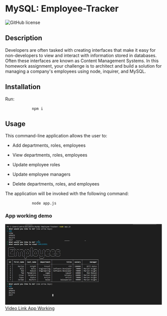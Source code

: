 # MySQL: Employee-Tracker
![GitHub license](https://img.shields.io/badge/Made%20by-%40tarazin-pink)
## Description 

Developers are often tasked with creating interfaces that make it easy for non-developers to view and interact with information stored in databases. Often these interfaces are known as Content Management Systems. In this homework assignment, your challenge is to architect and build a solution for managing a company's employees using node, inquirer, and MySQL.

## Installation
Run:

                npm i

## Usage

This command-line application allows the user to:

  * Add departments, roles, employees

  * View departments, roles, employees

  * Update employee roles

  * Update employee managers

  * Delete departments, roles, and employees

The application will be invoked with the following command:

                node app.js
                
### App working demo

![pic1](demo.jpg) 
[Video Link App Working](https://youtu.be/Cq3yDpSIoy0)
